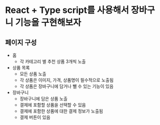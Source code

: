 # React + Type script를 사용해서 장바구니 기능을 구현해보자

## 페이지 구성
- 홈
  - 각 카테고리 별 추천 상품 3개씩 노출
- 상품 목록
  - 모든 상품 노출
  - 각 상품은 이미지, 가격, 상품명이 필수적으로 노출됨
  - 각 상품은 장바구니에 담거나 뺄 수 있는 기능이 있음
- 장바구니
  - 장바구니에 담은 상품 노출
  - 결제에 포함할 상품을 선택할 수 있음
  - 결제에 포함한 상품에 대한 결제 정보가 노출됨
  - 결제 버튼이 있음
